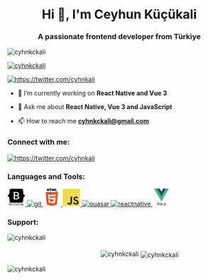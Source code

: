 <h1 align="center">Hi 👋, I'm Ceyhun Küçükali</h1>
<h3 align="center">A passionate frontend developer from Türkiye</h3>

<p align="left"> <img src="https://komarev.com/ghpvc/?username=cyhnkckali&label=Profile%20views&color=0e75b6&style=flat" alt="cyhnkckali" /> </p>

<p align="left"> <a href="https://github.com/ryo-ma/github-profile-trophy"><img src="https://github-profile-trophy.vercel.app/?username=cyhnkckali" alt="cyhnkckali" /></a> </p>

<p align="left"> <a href="https://twitter.com/https://twitter.com/cyhnkali" target="blank"><img src="https://img.shields.io/twitter/follow/https://twitter.com/cyhnkali?logo=twitter&style=for-the-badge" alt="https://twitter.com/cyhnkali" /></a> </p>

- 🔭 I’m currently working on **React Native and Vue 3**

- 💬 Ask me about **React Native, Vue 3 and JavaScript**

- 📫 How to reach me **cyhnkckali@gmail.com**

<h3 align="left">Connect with me:</h3>
<p align="left">
<a href="https://twitter.com/https://twitter.com/cyhnkali" target="blank"><img align="center" src="https://raw.githubusercontent.com/rahuldkjain/github-profile-readme-generator/master/src/images/icons/Social/twitter.svg" alt="https://twitter.com/cyhnkali" height="30" width="40" /></a>
</p>

<h3 align="left">Languages and Tools:</h3>
<p align="left"> <a href="https://getbootstrap.com" target="_blank" rel="noreferrer"> 
  <img src="https://raw.githubusercontent.com/devicons/devicon/master/icons/bootstrap/bootstrap-plain-wordmark.svg" alt="bootstrap" width="40" height="40"/> </a> <a href="https://git-scm.com/" target="_blank" rel="noreferrer"> <img src="https://www.vectorlogo.zone/logos/git-scm/git-scm-icon.svg" alt="git" width="40" height="40"/> </a> <a href="https://www.w3.org/html/" target="_blank" rel="noreferrer"> <img src="https://raw.githubusercontent.com/devicons/devicon/master/icons/html5/html5-original-wordmark.svg" alt="html5" width="40" height="40"/> </a> <a href="https://developer.mozilla.org/en-US/docs/Web/JavaScript" target="_blank" rel="noreferrer"> <img src="https://raw.githubusercontent.com/devicons/devicon/master/icons/javascript/javascript-original.svg" alt="javascript" width="40" height="40"/> </a> <a href="https://quasar.dev/" target="_blank" rel="noreferrer"> <img src="https://cdn.quasar.dev/logo/svg/quasar-logo.svg" alt="quasar" width="40" height="40"/> </a> <a href="https://reactnative.dev/" target="_blank" rel="noreferrer"> <img src="https://reactnative.dev/img/header_logo.svg" alt="reactnative" width="40" height="40"/> </a> <a href="https://vuejs.org/" target="_blank" rel="noreferrer"> <img src="https://raw.githubusercontent.com/devicons/devicon/master/icons/vuejs/vuejs-original-wordmark.svg" alt="vuejs" width="40" height="40"/> </a> </p>

<h3 align="left">Support:</h3>
<p><a href="https://www.buymeacoffee.com/cyhnkckali"> <img align="left" src="https://cdn.buymeacoffee.com/buttons/v2/default-yellow.png" height="50" width="210" alt="cyhnkckali" /></a></p><br>
<p></p>
<p style="margin-top:20px"><img align="left" src="https://github-readme-stats.vercel.app/api/top-langs?username=cyhnkckali&show_icons=true&locale=en&layout=compact" alt="cyhnkckali" /></p>

<p>&nbsp;<img align="center" src="https://github-readme-stats.vercel.app/api?username=cyhnkckali&show_icons=true&locale=en" alt="cyhnkckali" /></p>

<p><img align="center" src="https://github-readme-streak-stats.herokuapp.com/?user=cyhnkckali&" alt="cyhnkckali" /></p>
